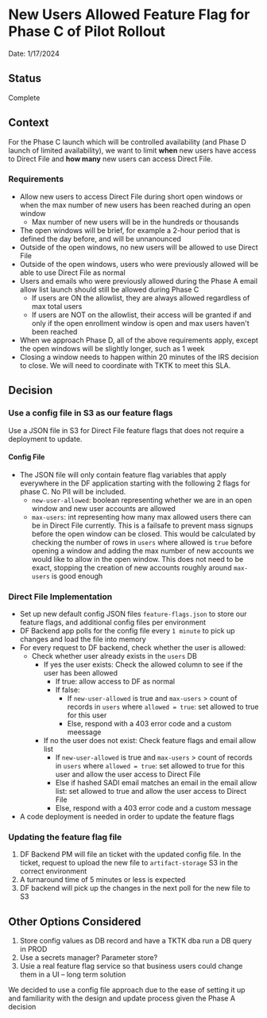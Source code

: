 # New Users Allowed Feature Flag for Phase C of Pilot Rollout
Date: 1/17/2024

## Status
Complete

## Context
For the Phase C launch which will be controlled availability (and Phase D launch of limited availability), we want to limit **when** new users have access to Direct File and **how many** new users can access Direct File. 

### Requirements
- Allow new users to access Direct File during short open windows or when the max number of new users has been reached during an open window
    - Max number of new users will be in the hundreds or thousands
- The open windows will be brief, for example a 2-hour period that is defined the day before, and will be unnanounced
- Outside of the open windows, no new users will be allowed to use Direct File
- Outside of the open windows, users who were previously allowed will be able to use Direct File as normal
- Users and emails who were previously allowed during the Phase A email allow list launch should still be allowed during Phase C
    - If users are ON the allowlist, they are always allowed regardless of max total users
    - If users are NOT on the allowlist, their access will be granted if and only if the open enrollment window is open and max users haven't been reached
- When we approach Phase D, all of the above requirements apply, except the open windows will be slightly longer, such as 1 week
- Closing a window needs to happen within 20 minutes of the IRS decision to close. We will need to coordinate with TKTK to meet this SLA.

## Decision

### Use a config file in S3 as our feature flags
Use a JSON file in S3 for Direct File feature flags that does not require a deployment to update.

#### Config File
- The JSON file will only contain feature flag variables that apply everywhere in the DF application starting with the following 2 flags for phase C. No PII will be included.
    - `new-user-allowed`: boolean representing whether we are in an open window and new user accounts are allowed
    - `max-users`: int representing how many max allowed users there can be in Direct File currently. This is a failsafe to prevent mass signups before the open window can be closed. This would be calculated by checking the number of rows in `users` where allowed is `true` before opening a window and adding the max number of new accounts we would like to allow in the open window. This does not need to be exact, stopping the creation of new accounts roughly around `max-users` is good enough

### Direct File Implementation
- Set up new default config JSON files `feature-flags.json` to store our feature flags, and additional config files per environment
- DF Backend app polls for the config file every `1 minute` to pick up changes and load the file into memory
- For every request to DF backend, check whether the user is allowed:
    - Check whether user already exists in the `users` DB
        - If yes the user exists: Check the allowed column to see if the user has been allowed
            - If true: allow access to DF as normal
            - If false:
                - If `new-user-allowed` is true and `max-users` > count of records in `users` where `allowed = true`: set allowed to true for this user
                - Else, respond with a 403 error code and a custom meessage 
        - If no the user does not exist: Check feature flags and email allow list
            - If `new-user-allowed` is true and `max-users` > count of records in `users` where `allowed = true`: set allowed to true for this user and allow the user access to Direct File
            - Else if hashed SADI email matches an email in the email allow list: set allowed to true and allow the user access to Direct File
            - Else, respond with a 403 error code and a custom message
- A code deployment is needed in order to update the feature flags

### Updating the feature flag file
1. DF Backend PM will file an ticket with the updated config file. In the ticket, request to upload the new file to `artifact-storage` S3 in the correct environment
1. A turnaround time of 5 minutes or less is expected
1. DF backend will pick up the changes in the next poll for the new file to S3

## Other Options Considered

1. Store config values as DB record and have a TKTK dba run a DB query in PROD
1. Use a secrets manager? Parameter store?
1. Usie a real feature flag service so that business users could change them in a UI – long term solution

We decided to use a config file approach due to the ease of setting it up and familiarity with the design and update process given the Phase A decision